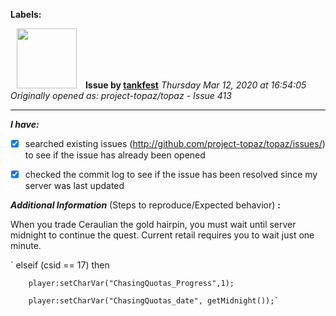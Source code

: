 **Labels:**



<a href="https://github.com/tankfest"><img src="https://avatars1.githubusercontent.com/u/37684138?v=4" width="96" height="96" hspace="10"></img></a> **Issue by [tankfest](https://github.com/tankfest)**
_Thursday Mar 12, 2020 at 16:54:05_
_Originally opened as: project-topaz/topaz - Issue 413_

----

<!-- place 'x' mark between square [] brackets to checkmark box -->
**_I have:_**

- [x] searched existing issues (http://github.com/project-topaz/topaz/issues/) to see if the issue has already been opened
- [x] checked the commit log to see if the issue has been resolved since my server was last updated

**_Additional Information_** (Steps to reproduce/Expected behavior) **:** 

When you trade Ceraulian the gold hairpin, you must wait until server midnight to continue the quest.  Current retail requires you to wait just one minute.

`    elseif (csid == 17) then
        player:setCharVar("ChasingQuotas_Progress",1);
        player:setCharVar("ChasingQuotas_date", getMidnight());`
